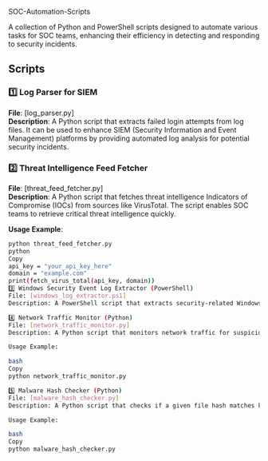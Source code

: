  SOC-Automation-Scripts

A collection of Python and PowerShell scripts designed to automate various tasks for SOC teams, enhancing their efficiency in detecting and responding to security incidents.

## Scripts

### 1️⃣ Log Parser for SIEM
**File**: [log_parser.py]  
**Description**: A Python script that extracts failed login attempts from log files. It can be used to enhance SIEM (Security Information and Event Management) platforms by providing automated log analysis for potential security incidents.

### 2️⃣ Threat Intelligence Feed Fetcher
**File**: [threat_feed_fetcher.py]  
**Description**: A Python script that fetches threat intelligence Indicators of Compromise (IOCs) from sources like VirusTotal. The script enables SOC teams to retrieve critical threat intelligence quickly.

**Usage Example**:
```bash
python threat_feed_fetcher.py
python
Copy
api_key = "your_api_key_here"
domain = "example.com"
print(fetch_virus_total(api_key, domain))
3️⃣ Windows Security Event Log Extractor (PowerShell)
File: [windows_log_extractor.ps1]
Description: A PowerShell script that extracts security-related Windows Event Logs. This script helps SOC teams efficiently collect logs related to security incidents for further analysis.

4️⃣ Network Traffic Monitor (Python)
File: [network_traffic_monitor.py]
Description: A Python script that monitors network traffic for suspicious activities. It listens for anomalous traffic patterns and generates alerts for potential security incidents such as DDoS attacks or unusual outbound traffic.

Usage Example:

bash
Copy
python network_traffic_monitor.py

5️⃣ Malware Hash Checker (Python)
File: [malware_hash_checker.py]
Description: A Python script that checks if a given file hash matches known malware hashes by querying threat intelligence services like VirusTotal.

Usage Example:

bash
Copy
python malware_hash_checker.py
